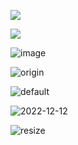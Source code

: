 ![](https://user-images.githubusercontent.com/36441664/73700083-28f2a800-4718-11ea-97b3-2e9a738dc09e.png)

![](https://user-images.githubusercontent.com/36441664/74550123-6dd1d680-4f83-11ea-8810-3b8f4f50a9c0.png)

![image](https://user-images.githubusercontent.com/8466209/240316525-ac3dd580-223b-4aa9-ad42-e6bb325fd52d.png)

![origin](https://user-images.githubusercontent.com/8466209/220002045-d0395b21-1f2a-4dba-992a-24bf50c480d5.png)

![default](https://user-images.githubusercontent.com/8466209/224314748-3f624809-b5eb-4857-aaf1-d001eda32a4c.png)

![2022-12-12](https://user-images.githubusercontent.com/8466209/206955057-ac0d9318-08e6-4e9d-9a37-0c752ceb9fe2.png)

![resize](https://user-images.githubusercontent.com/8466209/206960889-211ce865-84ad-4164-b8e5-76e1781f7071.png)
